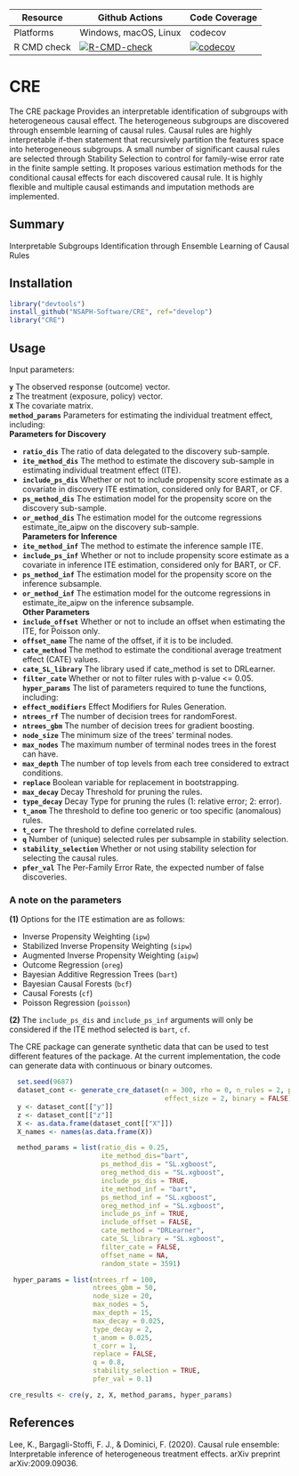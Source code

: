 | Resource    |  Github Actions      |  Code Coverage  |
| ----------  | -------------------- | --------------- |
| Platforms   | Windows, macOS, Linux|    codecov      |
| R CMD check | [![R-CMD-check](https://github.com/nsaph-software/CRE/workflows/R-CMD-check/badge.svg)](https://github.com/nsaph-software/CRE/actions) | [![codecov](https://codecov.io/gh/NSAPH-Software/CRE/branch/develop/graph/badge.svg?token=UMSVOYRKGA)](https://app.codecov.io/gh/NSAPH-Software/CRE)|


# CRE

The CRE package Provides an interpretable identification of subgroups with heterogeneous causal effect. The heterogeneous subgroups are discovered through ensemble learning of causal rules. Causal rules are highly interpretable if-then statement that recursively partition the features space into heterogeneous subgroups. A small number of significant causal rules are selected through Stability Selection to control for family-wise error rate in the finite sample setting. It proposes various estimation methods for the conditional causal effects for each discovered causal rule.  It is highly flexible and multiple causal estimands and imputation methods are implemented.

## Summary
Interpretable Subgroups Identification through Ensemble Learning of Causal Rules

## Installation

```r
library("devtools")
install_github("NSAPH-Software/CRE", ref="develop")
library("CRE")
```

## Usage

Input parameters:

**`y`** The observed response (outcome) vector.     
**`z`** The treatment (exposure, policy) vector.    
**`X`** The covariate matrix.    
**`method_params`** Parameters for estimating the individual treatment effect, including:    
__Parameters for Discovery__           
- **`ratio_dis`** The ratio of data delegated to the discovery sub-sample.     
- **`ite_method_dis`** The method to estimate the discovery sub-sample in estimating individual treatment effect (ITE).    
- **`include_ps_dis`**  Whether or not to include propensity score estimate as a covariate in discovery ITE estimation, considered only for BART, or CF.    
- **`ps_method_dis`** The estimation model for the propensity score on the discovery sub-sample.    
- **`or_method_dis`** The estimation model for the outcome regressions estimate_ite_aipw on the discovery sub-sample.      
__Parameters for Inference__     
- **`ite_method_inf`** The method to estimate the inference sample ITE.    
- **`include_ps_inf`** Whether or not to include propensity score estimate as a covariate in inference ITE estimation, considered only for BART, or CF.     
- **`ps_method_inf`** The estimation model for the propensity score on the inference subsample.     
- **`or_method_inf`** The estimation model for the outcome regressions in estimate_ite_aipw on the inference subsample.     
__Other Parameters__
- **`include_offset`** Whether or not to include an offset when estimating the ITE, for Poisson only.     
- **`offset_name`** The name of the offset, if it is to be included.     
- **`cate_method`** The method to estimate the conditional average treatment effect (CATE) values.     
- **`cate_SL_library`** The library used if cate_method is set to DRLearner.    
- **`filter_cate`** Whether or not to filter rules with p-value <= 0.05.   
**`hyper_params`** The list of parameters required to tune the functions, including:    
- **`effect_modifiers`** Effect Modifiers for Rules Generation.     
- **`ntrees_rf`** The number of decision trees for randomForest.     
- **`ntrees_gbm`** The number of decision trees for gradient boosting.     
- **`node_size`** The minimum size of the trees' terminal nodes.      
- **`max_nodes`** The maximum number of terminal nodes trees in the forest can have.    
- **`max_depth`** The number of top levels from each tree considered to extract conditions.    
- **`replace`** Boolean variable for replacement in bootstrapping.     
- **`max_decay`** Decay Threshold for pruning the rules.     
- **`type_decay`** Decay Type for pruning the rules (1: relative error; 2: error).     
- **`t_anom`** The threshold to define too generic or too specific (anomalous) rules.     
- **`t_corr`** The threshold to define correlated rules.     
- **`q`** Number of (unique) selected rules per subsample in stability selection.     
- **`stability_selection`** Whether or not using stability selection for selecting the causal rules.    
- **`pfer_val`** The Per-Family Error Rate, the expected number of false discoveries.      

### A note on the parameters

**(1)** Options for the ITE estimation are as follows: 

- Inverse Propensity Weighting (`ipw`)
- Stabilized Inverse Propensity Weighting (`sipw`)
- Augmented Inverse Propensity Weighting (`aipw`)
- Outcome Regression (`oreg`)
- Bayesian Additive Regression Trees (`bart`)
- Bayesian Causal Forests (`bcf`)
- Causal Forests (`cf`)
- Poisson Regression (`poisson`)

**(2)** The `include_ps_dis` and `include_ps_inf` arguments will only be considered if the ITE method selected is `bart`, `cf`.


The CRE package can generate synthetic data that can be used to test different features of the package. At the current implementation, the code can generate data with continuous or binary outcomes. 

```r
  set.seed(9687)
  dataset_cont <- generate_cre_dataset(n = 300, rho = 0, n_rules = 2, p = 10,
                                       effect_size = 2, binary = FALSE)
  y <- dataset_cont[["y"]]
  z <- dataset_cont[["z"]]
  X <- as.data.frame(dataset_cont[["X"]])
  X_names <- names(as.data.frame(X))

  method_params = list(ratio_dis = 0.25,
                       ite_method_dis="bart",
                       ps_method_dis = "SL.xgboost",
                       oreg_method_dis = "SL.xgboost",
                       include_ps_dis = TRUE,
                       ite_method_inf = "bart",
                       ps_method_inf = "SL.xgboost",
                       oreg_method_inf = "SL.xgboost",
                       include_ps_inf = TRUE,
                       include_offset = FALSE,
                       cate_method = "DRLearner",
                       cate_SL_library = "SL.xgboost",
                       filter_cate = FALSE,
                       offset_name = NA,
                       random_state = 3591)

 hyper_params = list(ntrees_rf = 100,
                     ntrees_gbm = 50,
                     node_size = 20,
                     max_nodes = 5,
                     max_depth = 15,
                     max_decay = 0.025,
                     type_decay = 2,
                     t_anom = 0.025,
                     t_corr = 1,
                     replace = FALSE,
                     q = 0.8,
                     stability_selection = TRUE,
                     pfer_val = 0.1)

cre_results <- cre(y, z, X, method_params, hyper_params)

```

## References

Lee, K., Bargagli-Stoffi, F. J., & Dominici, F. (2020). Causal rule ensemble:
Interpretable inference of heterogeneous treatment effects.  arXiv preprint arXiv:2009.09036.
